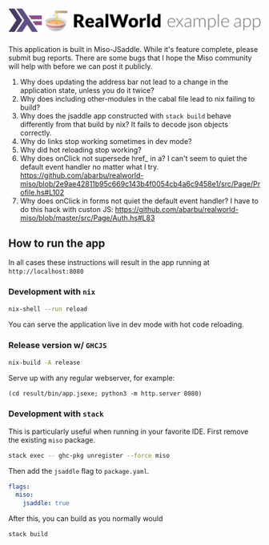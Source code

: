 # ![RealWorld Miso example](logo.png)

This application is built in Miso-JSaddle. While it's feature complete, please
submit bug reports. There are some bugs that I hope the Miso community will help
with before we can post it publicly.

1. Why does updating the address bar not lead to a change in the application
   state, unless you do it twice?
2. Why does including other-modules in the cabal file lead to nix failing to build?
3. Why does the jsaddle app constructed with `stack build` behave differently
   from that build by nix? It fails to decode json objects correctly.
4. Why do links stop working sometimes in dev mode?
5. Why did hot reloading stop working?
6. Why does onClick not supersede href_ in a? I can't seem to quiet the default event handler no matter what I try. https://github.com/abarbu/realworld-miso/blob/2e9ae42811b95c669c143b4f0054cb4a6c9458e1/src/Page/Profile.hs#L102
7. Why does onClick in forms not quiet the default event handler? I have to do this hack with custon JS: https://github.com/abarbu/realworld-miso/blob/master/src/Page/Auth.hs#L83

## How to run the app

In all cases these instructions will result in the app running at
`http://localhost:8080`

### Development with `nix`
```bash
nix-shell --run reload
```

You can serve the application live in dev mode with hot code reloading.

### Release version w/ `GHCJS`
```bash
nix-build -A release
```

Serve up with any regular webserver, for example:

```
(cd result/bin/app.jsexe; python3 -m http.server 8080)
```

### Development with `stack`

This is particularly useful when running in your favorite IDE. First remove the
existing `miso` package.

```bash
stack exec -- ghc-pkg unregister --force miso
```

Then add the `jsaddle` flag to `package.yaml`.

```yaml
flags:
  miso:
    jsaddle: true
```

After this, you can build as you normally would

```bash
stack build
```
